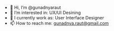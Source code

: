 - 👋 Hi, I’m @gunadnyaraut
- 👀 I’m interested in: UX/UI Desining
- 🌱 I currently work as: User Interface Designer
- 📫 How to reach me: gunadnya.raut@gmail.com

<!---
gunadnyaraut/gunadnyaraut is a ✨ special ✨ repository because its `README.md` (this file) appears on your GitHub profile.
You can click the Preview link to take a look at your changes.
--->

